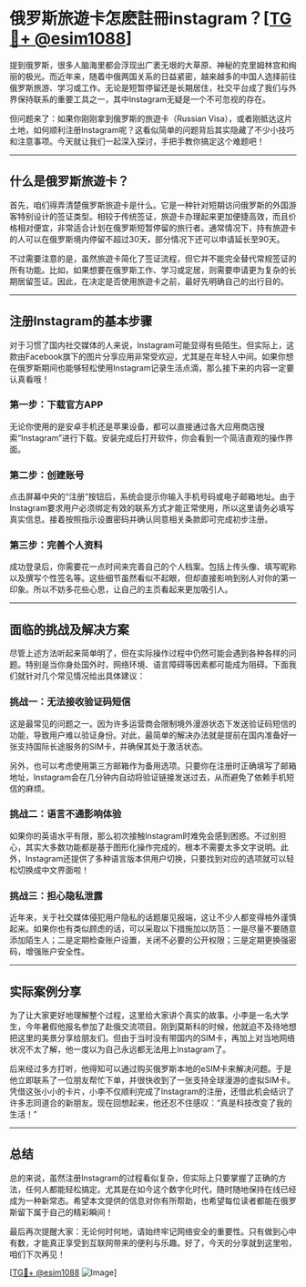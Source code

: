 # 俄罗斯旅遊卡怎麽註冊instagram？[[TG💪+ @esim1088](https://t.me/s/esim1088)]

提到俄罗斯，很多人脑海里都会浮现出广袤无垠的大草原、神秘的克里姆林宫和绚丽的极光。而近年来，随着中俄两国关系的日益紧密，越来越多的中国人选择前往俄罗斯旅游、学习或工作。无论是短暂停留还是长期居住，社交平台成了我们与外界保持联系的重要工具之一，其中Instagram无疑是一个不可忽视的存在。

但问题来了：如果你刚刚拿到俄罗斯的旅遊卡（Russian Visa），或者刚抵达这片土地，如何顺利注册Instagram呢？这看似简单的问题背后其实隐藏了不少小技巧和注意事项。今天就让我们一起深入探讨，手把手教你搞定这个难题吧！

---

## 什么是俄罗斯旅遊卡？

首先，咱们得弄清楚俄罗斯旅遊卡是什么。它是一种针对短期访问俄罗斯的外国游客特别设计的签证类型。相较于传统签证，旅遊卡办理起来更加便捷高效，而且价格相对便宜，非常适合计划在俄罗斯短暂停留的旅行者。通常情况下，持有旅遊卡的人可以在俄罗斯境内停留不超过30天，部分情况下还可以申请延长至90天。

不过需要注意的是，虽然旅遊卡简化了签证流程，但它并不能完全替代常规签证的所有功能。比如，如果想要在俄罗斯工作、学习或定居，则需要申请更为复杂的长期居留签证。因此，在决定是否使用旅遊卡之前，最好先明确自己的出行目的。

---

## 注册Instagram的基本步骤

对于习惯了国内社交媒体的人来说，Instagram可能显得有些陌生。但实际上，这款由Facebook旗下的图片分享应用非常受欢迎，尤其是在年轻人中间。如果你想在俄罗斯期间也能够轻松使用Instagram记录生活点滴，那么接下来的内容一定要认真看哦！

### 第一步：下载官方APP

无论你使用的是安卓手机还是苹果设备，都可以直接通过各大应用商店搜索“Instagram”进行下载。安装完成后打开软件，你会看到一个简洁直观的操作界面。

### 第二步：创建账号

点击屏幕中央的“注册”按钮后，系统会提示你输入手机号码或电子邮箱地址。由于Instagram要求用户必须绑定有效的联系方式才能正常使用，所以这里请务必填写真实信息。接着按照指示设置密码并确认同意相关条款即可完成初步注册。

### 第三步：完善个人资料

成功登录后，你需要花一点时间来完善自己的个人档案。包括上传头像、填写昵称以及撰写个性签名等。这些细节虽然看似不起眼，但却直接影响到别人对你的第一印象。所以不妨多花些心思，让自己的主页看起来更加吸引人。

---

## 面临的挑战及解决方案

尽管上述方法听起来简单明了，但在实际操作过程中仍然可能会遇到各种各样的问题。特别是当你身处国外时，网络环境、语言障碍等因素都可能成为阻碍。下面我们就针对几个常见情况给出具体建议：

### 挑战一：无法接收验证码短信

这是最常见的问题之一。因为许多运营商会限制境外漫游状态下发送验证码短信的功能，导致用户难以验证身份。对此，最简单的解决办法就是提前在国内准备好一张支持国际长途服务的SIM卡，并确保其处于激活状态。

另外，也可以考虑使用第三方邮箱作为备用选项。只要你在注册时正确填写了邮箱地址，Instagram会在几分钟内自动将验证链接发送过去，从而避免了依赖手机短信的麻烦。

### 挑战二：语言不通影响体验

如果你的英语水平有限，那么初次接触Instagram时难免会感到困惑。不过别担心，其实大多数功能都是基于图形化操作完成的，根本不需要太多文字说明。此外，Instagram还提供了多种语言版本供用户切换，只要找到对应的选项就可以轻松切换成中文界面啦！

### 挑战三：担心隐私泄露

近年来，关于社交媒体侵犯用户隐私的话题屡见报端，这让不少人都变得格外谨慎起来。如果你也有类似顾虑的话，可以采取以下措施加以防范：一是尽量不要随意添加陌生人；二是定期检查账户设置，关闭不必要的公开权限；三是定期更换强密码，增强账户安全性。

---

## 实际案例分享

为了让大家更好地理解整个过程，这里给大家讲个真实的故事。小李是一名大学生，今年暑假他报名参加了赴俄交流项目。刚到莫斯科的时候，他就迫不及待地想把这里的美景分享给朋友们。但由于当时没有带国内的SIM卡，再加上对当地网络状况不太了解，他一度以为自己永远都无法用上Instagram了。

后来经过多方打听，他得知可以通过购买俄罗斯本地的eSIM卡来解决问题。于是他立即联系了一位朋友帮忙下单，并很快收到了一张支持全球漫游的虚拟SIM卡。凭借这张小小的卡片，小李不仅顺利完成了Instagram的注册，还借此机会结识了许多志同道合的新朋友。现在回想起来，他还忍不住感叹：“真是科技改变了我的生活！”

---

## 总结

总的来说，虽然注册Instagram的过程看似复杂，但实际上只要掌握了正确的方法，任何人都能轻松搞定。尤其是在如今这个数字化时代，随时随地保持在线已经成为一种新常态。希望本文提供的信息对你有所帮助，也希望每位读者都能在俄罗斯留下属于自己的精彩瞬间！

最后再次提醒大家：无论何时何地，请始终牢记网络安全的重要性。只有做到心中有数，才能真正享受到互联网带来的便利与乐趣。好了，今天的分享就到这里啦，咱们下次再见！

[[TG💪+ @esim1088](https://t.me/s/esim1088) ![Image](https://i.postimg.cc/4NQfJmqS/Snipaste-2025-05-13-00-14-12.png)]